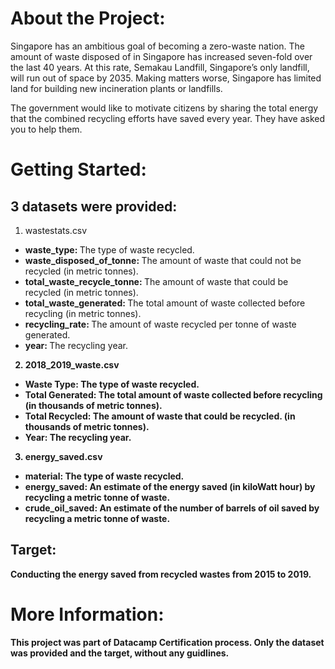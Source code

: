 # About the Project:

Singapore has an ambitious goal of becoming a zero-waste nation. The amount of waste disposed of in Singapore has increased seven-fold over the last 40 years. At this rate, Semakau Landfill, Singapore’s only landfill, will run out of space by 2035. Making matters worse, Singapore has limited land for building new incineration plants or landfills.

The government would like to motivate citizens by sharing the total energy that the combined recycling efforts have saved every year. They have asked you to help them.

# Getting Started:

## 3 datasets were provided:

1. wastestats.csv
<ul>
<li><b>waste_type: </b>The type of waste recycled.</li>
    <li><b>waste_disposed_of_tonne: </b>The amount of waste that could not be recycled (in metric tonnes).</li>
    <li><b>total_waste_recycle_tonne: </b>The amount of waste that could be recycled (in metric tonnes).</li>
    <li><b>total_waste_generated: </b>The total amount of waste collected before recycling (in metric tonnes).</li>
    <li><b>recycling_rate: </b>The amount of waste recycled per tonne of waste generated.</li>
    <li><b>year: </b>The recycling year.</li><b>
</ul>
    
2. 2018_2019_waste.csv
<ul>
<li><b>Waste Type: </b>The type of waste recycled.</li>
    <li><b>Total Generated: </b>The total amount of waste collected before recycling (in thousands of metric tonnes).</li> 
    <li><b>Total Recycled: </b>The amount of waste that could be recycled. (in thousands of metric tonnes).</li>
    <li><b>Year: </b>The recycling year.</li>
</ul>
    
3. energy_saved.csv
<ul>
    <li><b>material: </b>The type of waste recycled.</li>
    <li><b>energy_saved: </b>An estimate of the energy saved (in kiloWatt hour) by recycling a metric tonne of waste.</li> 
    <li><b>crude_oil_saved: </b>An estimate of the number of barrels of oil saved by recycling a metric tonne of waste.</li>
</ul>

## Target:

Conducting the energy saved from recycled wastes from 2015 to 2019.

# More Information:

This project was part of Datacamp Certification process.
Only the dataset was provided and the target, without any guidlines.